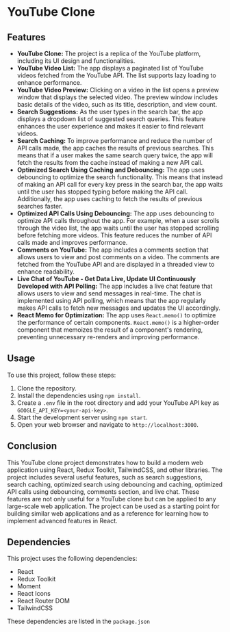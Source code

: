# YouTube Clone


## Features

- **YouTube Clone:** The project is a replica of the YouTube platform, including its UI design and functionalities.
- **YouTube Video List:** The app displays a paginated list of YouTube videos fetched from the YouTube API. The list supports lazy loading to enhance performance.
- **YouTube Video Preview:** Clicking on a video in the list opens a preview window that displays the selected video. The preview window includes basic details of the video, such as its title, description, and view count.
- **Search Suggestions:** As the user types in the search bar, the app displays a dropdown list of suggested search queries. This feature enhances the user experience and makes it easier to find relevant videos.
- **Search Caching:** To improve performance and reduce the number of API calls made, the app caches the results of previous searches. This means that if a user makes the same search query twice, the app will fetch the results from the cache instead of making a new API call.
- **Optimized Search Using Caching and Debouncing:** The app uses debouncing to optimize the search functionality. This means that instead of making an API call for every key press in the search bar, the app waits until the user has stopped typing before making the API call. Additionally, the app uses caching to fetch the results of previous searches faster.
- **Optimized API Calls Using Debouncing:** The app uses debouncing to optimize API calls throughout the app. For example, when a user scrolls through the video list, the app waits until the user has stopped scrolling before fetching more videos. This feature reduces the number of API calls made and improves performance.
- **Comments on YouTube:** The app includes a comments section that allows users to view and post comments on a video. The comments are fetched from the YouTube API and are displayed in a threaded view to enhance readability.
- **Live Chat of YouTube - Get Data Live, Update UI Continuously Developed with API Polling:** The app includes a live chat feature that allows users to view and send messages in real-time. The chat is implemented using API polling, which means that the app regularly makes API calls to fetch new messages and updates the UI accordingly.
- **React Memo for Optimization:** The app uses `React.memo()` to optimize the performance of certain components. `React.memo()` is a higher-order component that memoizes the result of a component's rendering, preventing unnecessary re-renders and improving performance.

## Usage

To use this project, follow these steps:

1. Clone the repository.
2. Install the dependencies using `npm install`.
3. Create a `.env` file in the root directory and add your YouTube API key as `GOOGLE_API_KEY=<your-api-key>`.
4. Start the development server using `npm start`.
5. Open your web browser and navigate to `http://localhost:3000`.

## Conclusion

This YouTube clone project demonstrates how to build a modern web application using React, Redux Toolkit, TailwindCSS, and other libraries. The project includes several useful features, such as search suggestions, search caching, optimized search using debouncing and caching, optimized API calls using debouncing, comments section, and live chat. These features are not only useful for a YouTube clone but can be applied to any large-scale web application. The project can be used as a starting point for building similar web applications and as a reference for learning how to implement advanced features in React.

## Dependencies

This project uses the following dependencies:

- React
- Redux Toolkit
- Moment
- React Icons
- React Router DOM
- TailwindCSS

These dependencies are listed in the `package.json`
